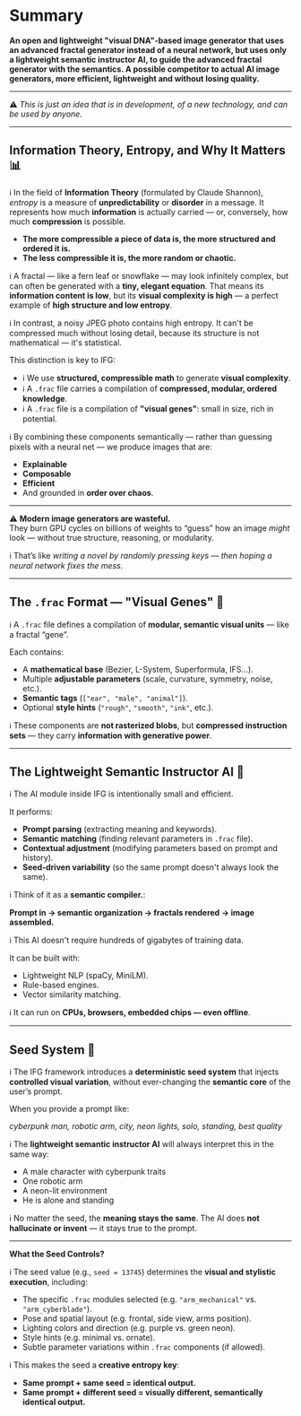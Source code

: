 # Summary 
**An open and lightweight "visual DNA"-based image generator that uses an advanced fractal generator instead of a neural network, but uses only a lightweight semantic instructor AI, to guide the advanced fractal generator with the semantics. A possible competitor to actual AI image generators, more efficient, lightweight and without losing quality.**

---

⚠️ *This is just an idea that is in development, of a new technology, and can be used by anyone.*

---

## Information Theory, Entropy, and Why It Matters 📊

ℹ️ In the field of **Information Theory** (formulated by Claude Shannon), *entropy* is a measure of **unpredictability** or **disorder** in a message. It represents how much **information** is actually carried — or, conversely, how much **compression** is possible.

- **The more compressible a piece of data is, the more structured and ordered it is.**  
- **The less compressible it is, the more random or chaotic.**

ℹ️ A fractal — like a fern leaf or snowflake — may look infinitely complex, but can often be generated with a **tiny, elegant equation**. That means its **information content is low**, but its **visual complexity is high** — a perfect example of **high structure and low entropy**.

ℹ️ In contrast, a noisy JPEG photo contains high entropy. It can't be compressed much without losing detail, because its structure is not mathematical — it's statistical.

This distinction is key to IFG:

- ℹ️ We use **structured, compressible math** to generate **visual complexity**.
- ℹ️ A `.frac` file carries a compilation of **compressed, modular, ordered knowledge**.
- ℹ️ A `.frac` file is a compilation of **"visual genes"**: small in size, rich in potential.

ℹ️ By combining these components semantically — rather than guessing pixels with a neural net — we produce images that are:

- **Explainable**
- **Composable**
- **Efficient**
- And grounded in **order over chaos**.

---

⚠️ **Modern image generators are wasteful.**  
They burn GPU cycles on billions of weights to “guess” how an image *might* look — without true structure, reasoning, or modularity.

ℹ️ That’s like *writing a novel by randomly pressing keys* — *then hoping a neural network fixes the mess.*

---

## The `.frac` Format — "Visual Genes" 🧬

ℹ️ A `.frac` file defines a compilation of **modular, semantic visual units** — like a fractal “gene”.

Each contains:

- A **mathematical base** (Bezier, L-System, Superformula, IFS…).
- Multiple **adjustable parameters** (scale, curvature, symmetry, noise, etc.).
- **Semantic tags** (`["ear", "male", "animal"]`).
- Optional **style hints** (`"rough"`, `"smooth"`, `"ink"`, etc.).

ℹ️ These components are **not rasterized blobs**, but **compressed instruction sets** — they carry **information with generative power**.

---

## The Lightweight Semantic Instructor AI 🧠

ℹ️ The AI module inside IFG is intentionally small and efficient.

It performs:

- **Prompt parsing** (extracting meaning and keywords).
- **Semantic matching** (finding relevant parameters in `.frac` file).
- **Contextual adjustment** (modifying parameters based on prompt and history).
- **Seed-driven variability** (so the same prompt doesn't always look the same).

ℹ️ Think of it as a **semantic compiler.**:

**Prompt in → semantic organization → fractals rendered → image assembled.**

ℹ️ This AI doesn't require hundreds of gigabytes of training data.

It can be built with:

- Lightweight NLP (spaCy, MiniLM).
- Rule-based engines.
- Vector similarity matching.

ℹ️ It can run on **CPUs, browsers, embedded chips — even offline**.

---

## Seed System 🎲

ℹ️ The IFG framework introduces a **deterministic seed system** that injects **controlled visual variation**, without ever-changing the **semantic core** of the user’s prompt.

When you provide a prompt like:

*cyberpunk man, robotic arm, city, neon lights, solo, standing, best quality*

ℹ️ The **lightweight semantic instructor AI** will always interpret this in the same way:
- A male character with cyberpunk traits
- One robotic arm
- A neon-lit environment
- He is alone and standing

ℹ️ No matter the seed, the **meaning stays the same**. The AI does **not hallucinate or invent** — it stays true to the prompt.

---

**What the Seed Controls?**

ℹ️ The seed value (e.g., `seed = 13745`) determines the **visual and stylistic execution**, including:

- The specific `.frac` modules selected (e.g. `"arm_mechanical"` vs. `"arm_cyberblade"`).
- Pose and spatial layout (e.g. frontal, side view, arms position).
- Lighting colors and direction (e.g. purple vs. green neon).
- Style hints (e.g. minimal vs. ornate).
- Subtle parameter variations within `.frac` components (if allowed).

ℹ️ This makes the seed a **creative entropy key**:  
- **Same prompt + same seed = identical output.**  
- **Same prompt + different seed = visually different, semantically identical output.**
